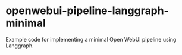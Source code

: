 # openwebui-pipeline-langgraph-minimal
Example code for implementing a minimal Open WebUI pipeline using Langgraph.

